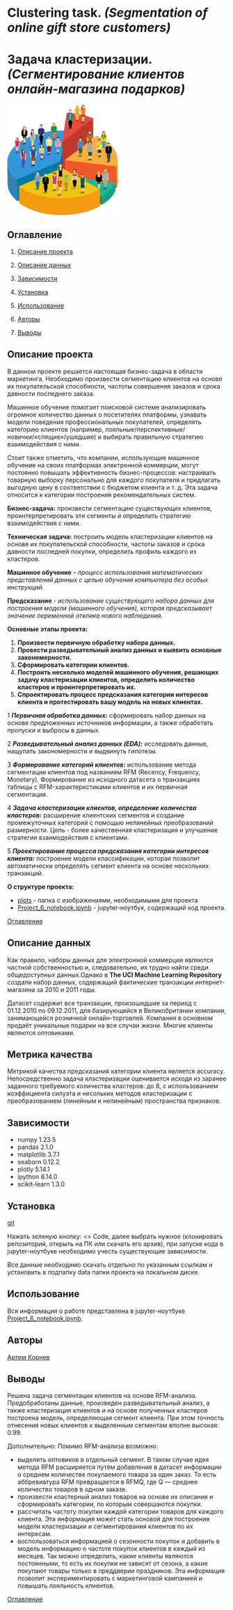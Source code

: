# **Clustering task.** *(Segmentation of online gift store customers)*

# **Задача кластеризации.** *(Сегментирование клиентов онлайн-магазина подарков)*

![Заголовок](./plots/head.png)

## Оглавление

1. [Описание проекта](#описание-проекта)

2. [Описание данных](#описание-данных)

3. [Зависимости](#зависимости)

4. [Установка](#установка)

5. [Использование](#использование)

6. [Авторы](#авторы)

7. [Выводы](#выводы)

## Описание проекта

В данном проекте решается настоящая бизнес-задача в области маркетинга. Необходимо произвести сегментацию клиентов на основе их покупательской способности, частоты совершения заказов и срока давности последнего заказа.

Машинное обучение помогает поисковой системе анализировать огромное количество данных о посетителях платформы, узнавать модели поведения профессиональных покупателей, определять категорию клиентов (например, лояльные/перспективные/новички/«спящие»/ушедшие) и выбирать правильную стратегию взаимодействия с ними.

Стоит также отметить, что компании, использующие машинное обучение на своих платформах электронной коммерции, могут постоянно повышать эффективность бизнес-процессов: настраивать товарную выборку персонально для каждого покупателя и предлагать выгодную цену в соответствии с бюджетом клиента и т. д. Эта задача относится к категории построения рекомендательных систем.

**Бизнес-задача:** произвести сегментацию существующих клиентов, проинтерпретировать эти сегменты и определить стратегию взаимодействия с ними.

**Техническая задача:** построить модель кластеризации клиентов на основе их покупательской способности, частоты заказов и срока давности последней покупки, определить профиль каждого из кластеров.

**Машинное обучение** – *процесс использования математических представлений данных с целью обучения компьютера без особых инструкций.*

**Предсказание** - *использование существующего набора данных для построения модели (машинного обучения), которая предсказывает значение переменной отклика нового наблюдения.*

**Основные этапы проекта:**

1. **Произвести первичную обработку набора данных.**
2. **Провести разведывательный анализ данных и выявить основные закономерности.**
3. **Сформировать категории клиентов.**
4. **Построить несколько моделей машинного обучения, решающих задачу кластеризации клиентов, определить количество кластеров и проинтерпретировать их.**
5. **Спроектировать процесс предсказания категории интересов клиента и протестировать вашу модель на новых клиентах.**

1 ***Первичная обработка данных:*** сформировать набор данных на основе предложенных источников информации, а также обработать пропуски и выбросы в данных.

2 ***Разведывательный анализ данных (EDA):***  исследовать данные, нащупать закономерности и выдвинуть гипотезы.

3 ***Формирование категорий клиентов:*** использование метода сегментации клиентов под названием RFM (Recency, Frequency, Monetary). Формирование из исходного датасета о транзакциях таблицы с RFM-характеристиками клиентов и их первичная сегментация.

4 ***Задача кластеризации клиентов, определение количества кластеров:*** расширение клиентских сегментов и создание промежуточных категорий с помощью нелинейных преобразований размерности. Цель - более качественная кластеризация и улучшение стратегии взаимодействия с клиентами.

5 ***Проектирование процесса предсказания категории интересов клиента:*** построение модели классификации, которая позволит автоматически определять сегмент клиента на основе нескольких транзакций.

**О структуре проекта:**

* [plots](./plots) - папка с изображениями, необходимыми для проекта
* [Project_6_notebook.ipynb](./Project_6_notebook.ipynb) - jupyter-ноутбук, содержащий код проекта.

[Оглавление](#оглавление)

## Описание данных

Как правило, наборы данных для электронной коммерции являются частной собственностью и, следовательно, их трудно найти среди общедоступных данных.Однако в **The UCI Machine Learning Repository** создали набор данных, содержащий фактические транзакции интернет-магазина за 2010 и 2011 годы.

Датасет содержит все транзакции, произошедшие за период с 01.12.2010 по 09.12.2011, для базирующейся в Великобритании компании, занимающейся розничной онлайн-торговлей. Компания в основном продаёт уникальные подарки на все случаи жизни. Многие клиенты являются оптовиками.

## Метрика качества

Метрикой качества предсказания категории клиента является accuracy. Непосредственно задача кластеризации оценивается исходя из заранее заданного требуемого количества кластеров: до 8, с использованием коэффициента силуэта и несольких методов кластеризации с преобразованием (линейным и нелинейным) пространства признаков.

## Зависимости

- numpy 1.23.5
- pandas 2.1.0
- matplotlib 3.7.1
- seaborn 0.12.2
- plotly 5.14.1
- ipython 8.14.0
- scikit-learn 1.3.0

## Установка

[git](https://github.com/artem-75/Clustering-Segmentation-of-customers.git)

Нажать зеленую кнопку: <> Code, далее выбрать нужное (клонировать репозиторий, открыть на ПК или скачать его архив), при запуске кода в jupyter-ноутбуке необходимо учесть существующие зависимости.

Все данные необходимо скачать отдельно по указанным ссылкам и установить в подпапку data папки проекта на локальном диске.

## Использование

Вся информация о работе представлена в jupyter-ноутбуке [Project_6_notebook.ipynb](Project_6_notebook.ipynb).

## Авторы

[Артем Корнев](https://t.me/@Artem1975)

## Выводы

 Решена задача сегментации клиентов на основе RFM-анализа. Предобработаны данные, произведен разведывательный анализ, а также кластеризация клиентов и на основе полученных кластеров построена модель, определяющая сегмент клиента. При этом точность отнесения новых клиентов к выделенным сегментам вполне высокая: 0.99.

 Дополнительно:
 Помимо RFM-анализа возможно:
 - выделить оптовиков в отдельный сегмент. В таком случае идея метода RFM расширяется путём добавления в датасет информации о среднем количестве покупаемого товара за один заказ. То есть аббревиатура RFM превращается в RFMQ, где Q — среднее количество товаров в одном заказе.
- произвести кластерный анализ товаров на основе их описания и сформировать категории, по которым совершаются покупки.
- рассчитать частоту покупки каждой категории товаров для каждого клиента. Эта информация может стать основой для построения модели кластеризации и сегментирования клиентов по их интересам.
- воспользоваться информацией о сезонности покупок и добавить в модель информацию о частоте покупок клиентов в каждый из месяцев. Так можно определить, какие клиенты являются постоянными, то есть их покупки не зависят от сезона, а какие покупают товары только в преддверии праздников. Эта информация позволит экспериментировать с маркетинговой кампанией и повышать лояльность клиентов.

[Оглавление](#оглавление)
